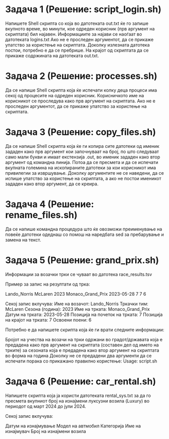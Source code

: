 <h1>Задача 1 (Решение: script_login.sh)</h1>
Напишете Shell скрипта со која во датотеката out.txt ќе го запише вкупното време, во минути, кое одреден корисник (прв аргумент на скриптата) бил најавен. Информациите за најави се наоѓаат во датотеката logins.txt Ако не е проследен аргументот, да се прикаже упатство за користење на скриптата.  Доколку излезната датотека постои, потребно е да се пребрише.  На крајот од скриптата да се прикаже содржината на датотеката out.txt.

<h1>Задача 2 (Решение: processes.sh)</h1>
Да се напише Shell скрипта која ќе испечати колку деца процеси има секој од процесите на одреден корисник.  Корисничкото име на корисникот се проследува како прв аргумент на скриптата.  Ако не е проследен аргументот, да се прикаже упатство за користење на скриптата. 

<h1>Задача 3 (Решение: copy_files.sh)</h1>
Да се напише Shell скрипта која ќе ги копира сите датотеки од именик зададен како прв аргумент кои започнуваат на број, по што следуваат само мали букви и имаат екстензија .out, во именик зададен како втор аргумент од командна линија.  Потоа да се пресмета и да се испечати вкупната големина на ископираните датотеки за кои корисникот има привилегии за извршување.  Доколку аргументите не се наведени, да се испише упатство за користење на скриптата, а ако не постои именикот зададен како втор аргумент, да се креира. 

<h1>Задача 4 (Решение: rename_files.sh)</h1>
Да се напише командна процедура што ќе овозможи преименување на повеќе датотеки одеднаш со помош на наредбата sed за пребарување и замена на текст.

<h1>Задача 5 (Решение: grand_prix.sh)</h1>
Информации за возачки трки се чуваат во датотека race_results.tsv

Пример за запис на резултати од трка:

Lando_Norris McLaren 2023 Monaco_Grand_Prix 2023-05-28 7 7 6

Секој запис вклучува: Име на возачот: Lando_Norris Тркачки тим: McLaren Сезона (година): 2023 Име на трката: Monaco_Grand_Prix Датум на трката: 2023-05-28 Позиција на почеток на трката: 7 Позиција на крајот на трката: 7 Освоени поени: 6

Потребно е да напишете скрипта која ќе ги врати следните информации:

Бројот на учества на возачи на трки одржани во градот/државата која е предадена како прв аргумент на скриптата (составен дел од името на трките) за сезоната која е предадена како втор аргумент на скриптата во форма на година Доколку не се предадени два аргументи да се испечати порака со прикажано правилно користење: Usage: script.sh

<h1>Задача 6 (Решение: car_rental.sh)</h1>
Напишете скрипта која ја користи датотеката rental_sys.txt за да го пресмета вкупниот број на изнајмени луксузни возила (Luxury) во периодот од март 2024 до јули 2024.

Секој запис вклучува:

Датум на изнајмување
Модел на автмобил
Категорија
Име на изнајмувач
Број на изнајмени возила
